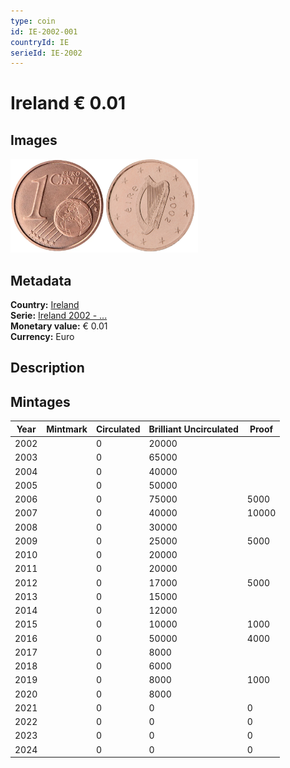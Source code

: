 ```yaml
---
type: coin
id: IE-2002-001
countryId: IE
serieId: IE-2002
---
```


# Ireland € 0.01

## Images

<img src="../../../Images/common-2002-001.webp" height="150" alt="Front image"><img src="Images/ireland-2002-001.webp" height="150" alt="Back image">

## Metadata

**Country:** [Ireland](../index.md)\
**Serie:** [Ireland 2002 - ...](index.md)\
**Monetary value:** € 0.01\
**Currency:** Euro

## Description


## Mintages

| Year | Mintmark | Circulated | Brilliant Uncirculated | Proof |
| ---- | -------- | ---------- | ---------------------- | ----- |
| 2002 |  | 0| 20000 |  |
| 2003 |  | 0| 65000 |  |
| 2004 |  | 0| 40000 |  |
| 2005 |  | 0| 50000 |  |
| 2006 |  | 0| 75000 | 5000 |
| 2007 |  | 0| 40000 | 10000 |
| 2008 |  | 0| 30000 |  |
| 2009 |  | 0| 25000 | 5000 |
| 2010 |  | 0| 20000 |  |
| 2011 |  | 0| 20000 |  |
| 2012 |  | 0| 17000 | 5000 |
| 2013 |  | 0| 15000 |  |
| 2014 |  | 0| 12000 |  |
| 2015 |  | 0| 10000 | 1000 |
| 2016 |  | 0| 50000 | 4000 |
| 2017 |  | 0| 8000 |  |
| 2018 |  | 0| 6000 |  |
| 2019 |  | 0| 8000 | 1000 |
| 2020 |  | 0| 8000 |  |
| 2021 |  | 0 | 0 | 0 |
| 2022 |  | 0 | 0 | 0 |
| 2023 |  | 0 | 0 | 0 |
| 2024 |  | 0 | 0 | 0 |
